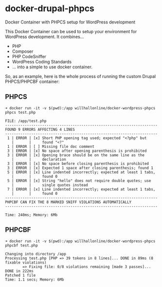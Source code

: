 # docker-drupal-phpcs

Docker Container with PHPCS setup for WordPress development

This Docker Container can be used to setup your environment for WordPress development. It combines...

* PHP
* Composer
* PHP CodeSniffer
* WordPress Coding Standards
* ... into a simple to use docker container.

So, as an example, here is the whole process of running the custom Drupal PHPCS/PHPCBF container:

## PHPCS
```➜ docker run -it -v $(pwd):/app willhallonline/docker-wordpress-phpcs phpcs test.php```

```
FILE: /app/test.php
----------------------------------------------------------------------
FOUND 9 ERRORS AFFECTING 4 LINES
----------------------------------------------------------------------
 1 | ERROR | [x] Short PHP opening tag used; expected "<?php" but
   |       |     found "<?"
 1 | ERROR | [ ] Missing file doc comment
 3 | ERROR | [x] No space after opening parenthesis is prohibited
 3 | ERROR | [x] Opening brace should be on the same line as the
   |       |     declaration
 3 | ERROR | [x] No space before closing parenthesis is prohibited
 3 | ERROR | [x] Expected 1 space after closing parenthesis; found 1
 5 | ERROR | [x] Line indented incorrectly; expected at least 1 tabs,
   |       |     found 0
 5 | ERROR | [x] String "hello" does not require double quotes; use
   |       |     single quotes instead
 7 | ERROR | [x] Line indented incorrectly; expected at least 1 tabs,
   |       |     found 0
----------------------------------------------------------------------
PHPCBF CAN FIX THE 8 MARKED SNIFF VIOLATIONS AUTOMATICALLY
----------------------------------------------------------------------

Time: 240ms; Memory: 6Mb
```

## PHPCBF

```➜ docker run -it -v $(pwd):/app willhallonline/docker-wordpress-phpcs phpcbf test.php```

```
Changing into directory /app
Processing test.php [PHP => 39 tokens in 8 lines]... DONE in 89ms (8 fixable violations)
        => Fixing file: 0/8 violations remaining [made 3 passes]... DONE in 222ms
Patched 1 file
Time: 1.1 secs; Memory: 6Mb
```
